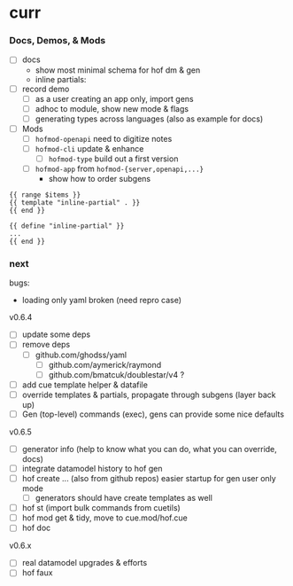 # curr

### Docs, Demos, & Mods

- [ ] docs
	- show most minimal schema for hof dm & gen
	- inline partials:
- [ ] record demo
	- [ ] as a user creating an app only, import gens
  - [ ] adhoc to module, show new mode & flags
  - [ ] generating types across languages (also as example for docs)
- [ ] Mods
  - [ ] `hofmod-openapi` need to digitize notes
  - [ ] `hofmod-cli` update & enhance
	- [ ] `hofmod-type` build out a first version
  - [ ] `hofmod-app` from `hofmod-{server,openapi,...}`
	  - show how to order subgens

```
{{ range $items }}
{{ template "inline-partial" . }}
{{ end }}

{{ define "inline-partial" }}
...
{{ end }}
```



### next

bugs:
- loading only yaml broken (need repro case)


v0.6.4

- [ ] update some deps
- [ ] remove deps
  - [ ] github.com/ghodss/yaml
	- [ ] github.com/aymerick/raymond
	- [ ] github.com/bmatcuk/doublestar/v4 ?
- [ ] add cue template helper & datafile
- [ ] override templates & partials, propagate through subgens (layer back up)
- [ ] Gen (top-level) commands (exec), gens can provide some nice defaults

v0.6.5

- [ ] generator info (help to know what you can do, what you can override, docs)
- [ ] integrate datamodel history to hof gen
- [ ] hof create ... (also from github repos) easier startup for gen user only mode
  - [ ] generators should have create templates as well
- [ ] hof st (import bulk commands from cuetils)
- [ ] hof mod get & tidy, move to cue.mod/hof.cue
- [ ] hof doc

v0.6.x

- [ ] real datamodel upgrades & efforts
- [ ] hof faux
